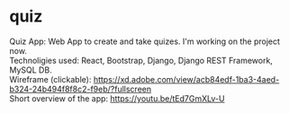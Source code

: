 # quiz  
Quiz App: Web App to create and take quizes. I'm working on the project now.  
Technoligies used: React, Bootstrap, Django, Django REST Framework, MySQL DB.  
Wireframe (clickable): https://xd.adobe.com/view/acb84edf-1ba3-4aed-b324-24b494f8f8c2-f9eb/?fullscreen  
Short overview of the app: https://youtu.be/tEd7GmXLv-U  
